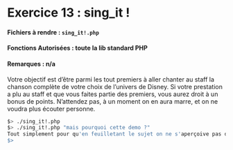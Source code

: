 # Exercice 13 : sing_it !
#### Fichiers à rendre : `sing_it!.php`
#### Fonctions Autorisées : toute la lib standard PHP
#### Remarques : n/a

Votre objectif est d’être parmi les tout premiers à aller chanter au staff la chanson complète de votre choix de l’univers de Disney. Si votre prestation a plu au staff et que vous faites partie des premiers, vous aurez droit
à un bonus de points. N’attendez pas, à un moment on en aura marre, et
on ne voudra plus écouter personne.

```bash
$> ./sing_it!.php
$> ./sing_it!.php "mais pourquoi cette demo ?"
Tout simplement pour qu'en feuilletant le sujet on ne s'aperçoive pas de la nature de l'exo.
$>
```

